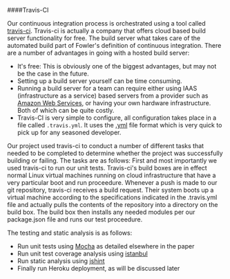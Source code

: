 ####Travis-CI

Our continuous integration process is orchestrated using a tool called [travis-ci](https://travis-ci.org "Travis CI").  Travis-ci is actually a company that offers cloud based build server functionality for free.  The build server what takes care of the automated build part of Fowler's definition of continuous integration.  There are a number of advantages in going with a hosted build server:

- It's free: This is obviously one of the biggest advantages, but may not be the case in the future.
- Setting up a build server yourself can be time consuming.
- Running a build server for a team can require either using IAAS (infrastructure as a service) based servers from a provider such as [Amazon Web Services](http://aws.amazon.com/ "Amazon Web Services"), or having your own hardware infrastructure.  Both of which can be quite costly.
- Travis-CI is very simple to configure, all configuration takes place in a file called `.travis.yml`.  It uses the [.yml](http://yaml.org/ "YAML Ain't Markup Language") file format which is very quick to pick up for any seasoned developer.

Our project used travis-ci to conduct a number of different tasks that needed to be completed to determine whether the project was successfully building or failing.  The tasks are as follows:  First and most importantly we used travis-ci to run our unit tests.  Travis-ci's build boxes are in effect normal Linux virtual machines running on cloud infrastructure that have a very particular boot and run proceedure.  Whenever a push is made to our git repository, travis-ci receives a build request.  Their system boots up a virtual machine according to the specifications indicated in the .travis.yml file and actually pulls the contents of the repository into a directory on the build box.  The build box then installs any needed modules per our package.json file and runs our test proceedure.  

The testing and static analysis is as follows: 

- Run unit tests using [Mocha](http://mochajs.org/ "Mocha") as detailed elsewhere in the paper
- Run unit test coverage analysis using [istanbul](https://github.com/gotwarlost/istanbul "gotwarlost/istanbul")
- Run static analysis using [jshint](http://jshint.com/ "JSHint")
- Finally run Heroku deployment, as will be discussed later

